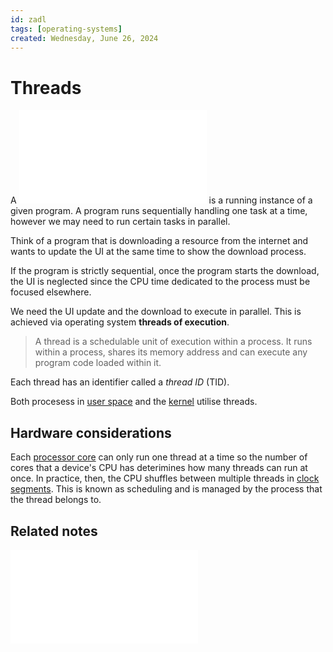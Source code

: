 ```yaml
---
id: zadl
tags: [operating-systems]
created: Wednesday, June 26, 2024
---
```


# Threads

A ![process](static/Processes.md) is a running instance of a given program. A program
runs sequentially handling one task at a time, however we may need to run
certain tasks in parallel.

Think of a program that is downloading a resource from the internet and wants to
update the UI at the same time to show the download process.

If the program is strictly sequential, once the program starts the download, the
UI is neglected since the CPU time dedicated to the process must be focused
elsewhere.

We need the UI update and the download to execute in parallel. This is achieved
via operating system **threads of execution**.

> A thread is a schedulable unit of execution within a process. It runs within a
> process, shares its memory address and can execute any program code loaded
> within it.

Each thread has an identifier called a _thread ID_ (TID).

Both procesess in [user space](User_Space.md) and the [kernel](The_kernel.md)
utilise threads.

## Hardware considerations

Each [processor core](CPU_architecture.md) can only run one thread at a time so
the number of cores that a device's CPU has deterimines how many threads can run
at once. In practice, then, the CPU shuffles between multiple threads in
[clock segments](Clock_signals.md). This is known as scheduling and is managed
by the process that the thread belongs to.

## Related notes

![Processes](static/Processes.md)
